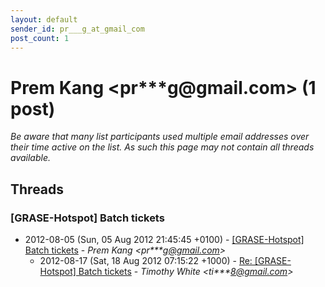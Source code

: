```yaml
---
layout: default
sender_id: pr___g_at_gmail_com
post_count: 1
---
```


# Prem Kang <pr***g<span>@</span>gmail.com> (1 post)

_Be aware that many list participants used multiple email addresses over their time active on the list. As such this page may not contain all threads available._

## Threads

### [GRASE-Hotspot] Batch tickets
+ 2012-08-05 (Sun, 05 Aug 2012 21:45:45 +0100) - [[GRASE-Hotspot] Batch tickets](/archive/2012/08/5c8f6e6a0b52e7bbc5b7881cb28971580f682eaf64a0e6622a359fecfdf9de70) - _Prem Kang \<pr***g@gmail.com\>_
  + 2012-08-17 (Sat, 18 Aug 2012 07:15:22 +1000) - [Re: [GRASE-Hotspot] Batch tickets](/archive/2012/08/9662a34c8c564bb87673fde0825394efa4b150bbf9fab9c9852ea7e60e3c933e) - _Timothy White \<ti***8@gmail.com\>_

